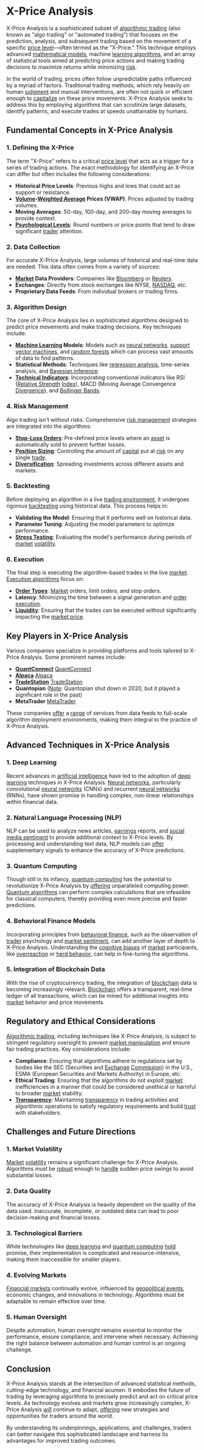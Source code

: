 # X-Price Analysis

X-Price Analysis is a sophisticated subset of [algorithmic trading](../a/algorithmic_trading.md) (also known as "algo trading" or "automated trading") that focuses on the prediction, analysis, and subsequent trading based on the movement of a specific [price level](../p/price_level.md)—often termed as the "X-Price." This technique employs advanced [mathematical models](../m/mathematical_models_in_trading.md), machine [learning algorithms](../l/learning_algorithms_in_trading.md), and an array of statistical tools aimed at predicting price actions and making trading decisions to maximize returns while minimizing [risk](../r/risk.md).

In the world of trading, prices often follow unpredictable paths influenced by a myriad of factors. Traditional trading methods, which rely heavily on human [judgment](../j/judgment.md) and manual interventions, are often not quick or efficient enough to [capitalize](../c/capitalize.md) on these price movements. X-Price Analysis seeks to address this by employing algorithms that can scrutinize large datasets, identify patterns, and execute trades at speeds unattainable by humans.

## Fundamental Concepts in X-Price Analysis

### 1. **Defining the X-Price**

The term "X-Price" refers to a critical [price level](../p/price_level.md) that acts as a trigger for a series of trading actions. The exact methodology for identifying an X-Price can differ but often includes the following considerations:
- **Historical Price Levels**: Previous highs and lows that could act as support or resistance.
- **[Volume](../v/volume.md)-[Weighted Average](../w/weighted_average.md) Prices (VWAP)**: Prices adjusted by trading volumes.
- **Moving Averages**: 50-day, 100-day, and 200-day moving averages to provide context.
- **[Psychological Levels](../p/psychological_levels_in_trading.md)**: Round numbers or price points that tend to draw significant [trader](../t/trader.md) attention.

### 2. **Data Collection**

For accurate X-Price Analysis, large volumes of historical and real-time data are needed. This data often comes from a variety of sources:

- **[Market](../m/market.md) Data Providers**: Companies like [Bloomberg](../b/bloomberg.md) or [Reuters](../r/reuters.md).
- **Exchanges**: Directly from stock exchanges like NYSE, [NASDAQ](../n/nasdaq.md), etc.
- **Proprietary Data Feeds**: From individual brokers or trading firms.

### 3. **Algorithm Design**

The core of X-Price Analysis lies in sophisticated algorithms designed to predict price movements and make trading decisions. Key techniques include:

- **[Machine Learning](../m/machine_learning.md) Models**: Models such as [neural networks](../n/neural_networks_in_trading.md), [support vector machines](../s/support_vector_machines_in_trading.md), and [random forests](../r/random_forests_in_trading.md) which can process vast amounts of data to find patterns.
- **Statistical Methods**: Techniques like [regression analysis](../r/regression_analysis.md), time-series analysis, and [Bayesian inference](../b/bayesian_inference.md).
- **[Technical Indicators](../t/technical_indicators.md)**: Incorporating conventional indicators like RSI ([Relative Strength](../r/relative_strength.md) [Index](../i/index_instrument.md)), MACD (Moving Average Convergence [Divergence](../d/divergence.md)), and [Bollinger Bands](../b/bollinger_bands.md).

### 4. **Risk Management**

Algo trading isn't without risks. Comprehensive [risk management](../r/risk_management.md) strategies are integrated into the algorithms:
- **[Stop-Loss Orders](../s/stop-loss_orders.md)**: Pre-defined price levels where an [asset](../a/asset.md) is automatically sold to prevent further losses.
- **[Position Sizing](../p/position_sizing.md)**: Controlling the amount of [capital](../c/capital.md) put at [risk](../r/risk.md) on any single [trade](../t/trade.md).
- **[Diversification](../d/diversification.md)**: Spreading investments across different assets and markets.

### 5. **Backtesting**

Before deploying an algorithm in a live [trading environment](../t/trading_environment.md), it undergoes rigorous [backtesting](../b/backtesting.md) using historical data. This process helps in:

- **Validating the Model**: Ensuring that it performs well on historical data.
- **Parameter Tuning**: Adjusting the model parameters to optimize performance.
- **[Stress Testing](../s/stress_testing_in_trading.md)**: Evaluating the model's performance during periods of [market](../m/market.md) [volatility](../v/volatility.md).

### 6. **Execution**

The final step is executing the algorithm-based trades in the live [market](../m/market.md). [Execution algorithms](../e/execution_algorithms.md) focus on:

- **[Order Types](../o/order_types_in_trading.md)**: [Market](../m/market.md) orders, limit orders, and stop orders.
- **Latency**: Minimizing the time between a signal generation and [order](../o/order.md) [execution](../e/execution.md).
- **[Liquidity](../l/liquidity.md)**: Ensuring that the trades can be executed without significantly impacting the [market price](../m/market_price.md).

## Key Players in X-Price Analysis

Various companies specialize in providing platforms and tools tailored to X-Price Analysis. Some prominent names include:

- **[QuantConnect](../q/quantconnect.md)**
  [QuantConnect](https://www.quantconnect.com/)
- **[Alpaca](../a/alpaca.md)**
  [Alpaca](https://alpaca.markets/)
- **[TradeStation](../t/tradestation.md)**
  [TradeStation](https://www.tradestation.com/)
- **Quantopian** ([Note](../n/note.md): Quantopian shut down in 2020, but it played a significant role in the past)
- **MetaTrader**
  [MetaTrader](https://www.metatrader4.com/)
  
These companies [offer](../o/offer.md) a [range](../r/range.md) of services from data feeds to full-scale algorithm deployment environments, making them integral to the practice of X-Price Analysis.

## Advanced Techniques in X-Price Analysis

### 1. **Deep Learning**

Recent advances in [artificial intelligence](../a/artificial_intelligence_in_trading.md) have led to the adoption of [deep learning](../d/deep_learning.md) techniques in X-Price Analysis. [Neural networks](../n/neural_networks_in_trading.md), particularly convolutional [neural networks](../n/neural_networks_in_trading.md) (CNNs) and recurrent [neural networks](../n/neural_networks_in_trading.md) (RNNs), have shown promise in handling complex, non-linear relationships within financial data.

### 2. **Natural Language Processing (NLP)**

NLP can be used to analyze news articles, [earnings](../e/earnings.md) reports, and [social media sentiment](../s/social_media_sentiment.md) to provide additional context to X-Price levels. By processing and understanding text data, NLP models can [offer](../o/offer.md) supplementary signals to enhance the accuracy of X-Price predictions.

### 3. **Quantum Computing**

Though still in its infancy, [quantum computing](../q/quantum_computing_in_trading.md) has the potential to revolutionize X-Price Analysis by [offering](../o/offering.md) unparalleled computing power. [Quantum algorithms](../q/quantum_algorithms_in_trading.md) can perform complex calculations that are infeasible for classical computers, thereby providing even more precise and faster predictions.

### 4. **Behavioral Finance Models**

Incorporating principles from [behavioral finance](../b/behavioral_finance.md), such as the observation of [trader](../t/trader.md) psychology and [market sentiment](../m/market_sentiment.md), can add another layer of depth to X-Price Analysis. Understanding the [cognitive biases](../c/cognitive_biases_in_trading.md) of [market](../m/market.md) participants, like [overreaction](../o/overreaction.md) or [herd behavior](../h/herd_behavior_in_trading.md), can help in fine-tuning the algorithms.

### 5. **Integration of Blockchain Data**

With the rise of cryptocurrency trading, the integration of [blockchain](../b/blockchain_in_trading.md) data is becoming increasingly relevant. [Blockchain](../b/blockchain_in_trading.md) offers a transparent, real-time ledger of all transactions, which can be mined for additional insights into [market](../m/market.md) behavior and price movements.

## Regulatory and Ethical Considerations

[Algorithmic trading](../a/algorithmic_trading.md), including techniques like X-Price Analysis, is subject to stringent regulatory oversight to prevent [market manipulation](../m/market_manipulation.md) and ensure fair trading practices. Key considerations include:

- **Compliance**: Ensuring that algorithms adhere to regulations set by bodies like the SEC (Securities and [Exchange](../e/exchange.md) [Commission](../c/commission.md)) in the U.S., ESMA (European Securities and Markets Authority) in Europe, etc.
- **Ethical Trading**: Ensuring that the algorithms do not exploit [market](../m/market.md) inefficiencies in a manner that could be considered unethical or harmful to broader [market](../m/market.md) stability.
- **[Transparency](../t/transparency.md)**: Maintaining [transparency](../t/transparency.md) in trading activities and algorithmic operations to satisfy regulatory requirements and build [trust](../t/trust.md) with stakeholders.

## Challenges and Future Directions

### 1. **Market Volatility**

[Market](../m/market.md) [volatility](../v/volatility.md) remains a significant challenge for X-Price Analysis. Algorithms must be [robust](../r/robust.md) enough to [handle](../h/handle.md) sudden price swings to avoid substantial losses.

### 2. **Data Quality**

The accuracy of X-Price Analysis is heavily dependent on the quality of the data used. Inaccurate, incomplete, or outdated data can lead to poor decision-making and financial losses.

### 3. **Technological Barriers**

While technologies like [deep learning](../d/deep_learning.md) and [quantum computing](../q/quantum_computing_in_trading.md) [hold](../h/hold.md) promise, their implementation is complicated and resource-intensive, making them inaccessible for smaller players.

### 4. **Evolving Markets**

[Financial markets](../f/financial_market.md) continually evolve, influenced by [geopolitical events](../g/geopolitical_events.md), economic changes, and innovations in technology. Algorithms must be adaptable to remain effective over time.

### 5. **Human Oversight**

Despite automation, human oversight remains essential to monitor the performance, ensure compliance, and intervene when necessary. Achieving the right balance between automation and human control is an ongoing challenge.

## Conclusion

X-Price Analysis stands at the intersection of advanced statistical methods, cutting-edge technology, and financial acumen. It embodies the future of trading by leveraging algorithms to precisely predict and act on critical price levels. As technology evolves and markets grow increasingly complex, X-Price Analysis [will](../w/will.md) continue to adapt, [offering](../o/offering.md) new strategies and opportunities for traders around the world. 

By understanding its underpinnings, applications, and challenges, traders can better navigate this sophisticated landscape and harness its advantages for improved trading outcomes.